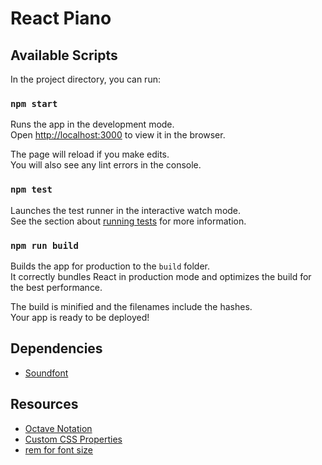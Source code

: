 # React Piano

## Available Scripts

In the project directory, you can run:

### `npm start`

Runs the app in the development mode.\
Open [http://localhost:3000](http://localhost:3000) to view it in the browser.

The page will reload if you make edits.\
You will also see any lint errors in the console.

### `npm test`

Launches the test runner in the interactive watch mode.\
See the section about [running tests](https://facebook.github.io/create-react-app/docs/running-tests) for more information.

### `npm run build`

Builds the app for production to the `build` folder.\
It correctly bundles React in production mode and optimizes the build for the best performance.

The build is minified and the filenames include the hashes.\
Your app is ready to be deployed!

## Dependencies

- [Soundfont](https://www.npmjs.com/package/soundfont-player)

## Resources

- [Octave Notation](http://www.flutopedia.com/octave_notation.htm)
- [Custom CSS Properties](https://developer.mozilla.org/en-US/docs/Web/CSS/--*)
- [rem for font size](https://developer.mozilla.org/en-US/docs/Web/CSS/font-size#rems)
